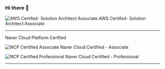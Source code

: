 ### Hi there 👋


![AWS Certifed- Solution Architect Associate](https://images.credly.com/images/0e284c3f-5164-4b21-8660-0d84737941bc/image.png)
AWS Certifed- Solution Architect Associate

---
Naver Cloud Platform Certfied

![NCP Certified Associate](https://edu.ncloud.com/public/img/associate.svg)
Naver Cloud Certified - Associate

![NCP Certified Professional](https://edu.ncloud.com/public/img/professional.svg)
Naver Cloud Certified - Professional



---
<!--
**Tekk-97/Tekk-97** is a ✨ _special_ ✨ repository because its `README.md` (this file) appears on your GitHub profile.

Here are some ideas to get you started:

- 🔭 I’m currently working on ...
- 🌱 I’m currently learning ...
- 👯 I’m looking to collaborate on ...
- 🤔 I’m looking for help with ...
- 💬 Ask me about ...
- 📫 How to reach me: ...
- 😄 Pronouns: ...
- ⚡ Fun fact: ...
-->
